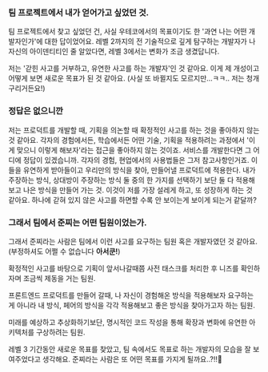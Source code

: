 ### 팀 프로젝트에서 내가 얻어가고 싶었던 것.

팀 프로젝트에서 찾고 싶었던 건, 사실 우테코에서의 목표이기도 한 '과연 나는 어떤 개발자인가'에 대한 답이었어요. 레벨 2까지의 전 기술적으로 깊게 탐구하는 개발자가 나 자신의 아이덴티티인 줄 알았다면, 레벨 3에서는 변화가 조금 생겼답니다.

저는 '갇힌 사고를 거부하고, 유연한 사고를 하는 개발자'인 것 같아요. 이게 제 개성이고 어떻게 보면 새로운 목표가 된 것 같아요. (사실 또 바뀔지도 모르지만...ㅋㅋ.. 저는 청개구리거든요!)

### 정답은 없으니깐

저는 프로덕트를 개발할 때, 기획을 의논할 때 확정적인 사고를 하는 것을 좋아하지 않는 것 같아요. 각자의 경험에서든, 학습에서든 어떤 기술, 기획을 적용하려는 과정에서 '이게 맞으니 이렇게 해보자'라는 접근을 좋아하지 않는 것이죠. 서비스를 개발한다면 그 어디에 정답이 있겠습니까. 각자의 경험, 현업에서의 사용법들은 그저 참고사항인거죠. 이들을 유연하게 받아들이고 우리만의 방식을 찾아, 만들어낼 프로덕트에 적용한다. 내가 주장하는 방식, 상대방이 주장하는 방식 둘 중의 한 가지를 선택하기 보단 둘 다 적용해보고 나은 방식을 만들어 가는 것. 이것이 저를 가장 설레게 하고, 또 성장하게 하는 것 같아요. 하나에 갇혀 있지 않은 사고를 하면할 수록 안 보이는게 보이게 되는거 같달까?

### 그래서 팀에서 준찌는 어떤 팀원이었는가.

그래서 준찌라는 사람은 팀에서 이런 사고를 요구하는 팀원 혹은 개발자였던 것 같아요. (부정하셔도 어쩔 수 없습니다 **아서쿤!**)

확정적인 사고를 바탕으로 기획이 앞서나갈때쯤 사전 태스크를 처리한 후 니즈를 확인하자며 조금씩 제동을 거는 팀원.

프론트엔드 프로덕트를 만들어 갈때, 나 자신이 경험해온 방식을 적용해보자 요구하는 게 아니라 내 방식, 페어의 방식을 각각 적용해보고 좋은 방식을 찾아가고자 하는 팀원.

미래를 예상하고 추상화하기보단, 명시적인 코드 작성을 통해 확장과 변화에 유연한 아키텍처를 구상하려는 팀원.

레벨 3 기간동안 새로운 목표를 찾았고, 팀 속에서도 목표로 하는 개발자의 모습을 잘 보여주었다고 생각해요. 준찌라는 사람은 또 어떤 목표를 가지게 될까요..?!!👻
